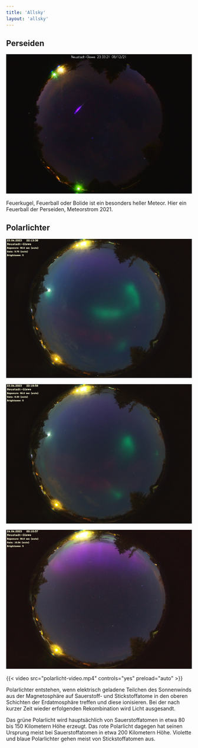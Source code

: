 ```yaml
---
title: 'Allsky'
layout: 'allsky'
---
```


## Perseiden

![Perseiden 2021](bolid-der-perseiden-2021.jpg 'Perseiden 2021')

Feuerkugel, Feuerball oder Bolide ist ein besonders heller Meteor. Hier ein Feuerball der Perseiden, Meteorstrom 2021.

## Polarlichter

![Polarlichter](polarlichter-1.jpeg 'Polarlichter')

![Polarlichter](polarlichter-2.jpeg 'Polarlichter')

![Polarlichter](polarlichter-3.jpeg 'Polarlichter')

{{< video src="polarlicht-video.mp4" controls="yes" preload="auto" >}}

Polarlichter entstehen, wenn elektrisch geladene Teilchen des Sonnenwinds aus der Magnetosphäre auf Sauerstoff- und Stickstoffatome in den oberen Schichten der Erdatmosphäre treffen und diese ionisieren. Bei der nach kurzer Zeit wieder erfolgenden Rekombination wird Licht ausgesandt.

Das grüne Polarlicht wird hauptsächlich von Sauerstoffatomen in etwa 80 bis 150 Kilometern Höhe erzeugt. Das rote Polarlicht dagegen hat seinen Ursprung meist bei Sauerstoffatomen in etwa 200 Kilometern Höhe. Violette und blaue Polarlichter gehen meist von Stickstoffatomen aus.
